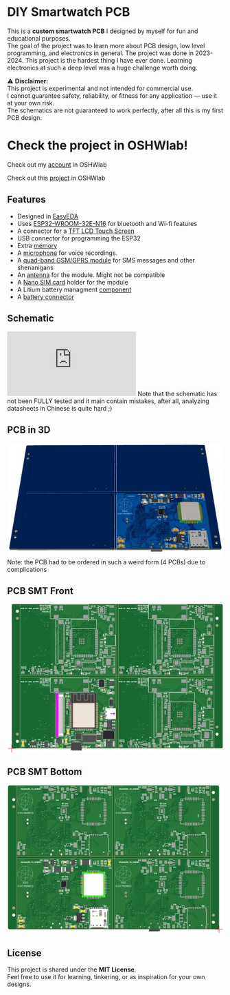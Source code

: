 # DIY Smartwatch PCB  
This is a **custom smartwatch PCB** I designed by myself for fun and educational purposes.  
The goal of the project was to learn more about PCB design, low level programming, and electronics in general.
The project was done in 2023-2024. This project is the hardest thing I have ever done. Learning electronics at such a deep level was a huge challenge worth doing. 

⚠️ **Disclaimer:**  
This project is experimental and not intended for commercial use.  
I cannot guarantee safety, reliability, or fitness for any application — use it at your own risk.  
The schematics are not guaranteed to work perfectly, after all this is my first PCB design.

# Check the project in OSHWlab!
Check out my [account](https://oshwlab.com/noel.matero/smart_watch_new) in OSHWlab

Check out this [project](https://pro.easyeda.com/editor#id=6929718608074dc79e4d65e0e2f97e27) in OSHWlab

## Features
- Designed in [EasyEDA](https://easyeda.com/)  
- Uses [ESP32-WROOM-32E-N16](https://www.lcsc.com/product-detail/C701343.html) for bluetooth and Wi-fi features
- A connector for a [TFT LCD Touch Screen](https://www.alibaba.com/product-detail/2-8-inch-TFT-LCD-Screen_1600246407796.html)
- USB connector for programming the ESP32
- Extra [memory](https://www.lcsc.com/product-detail/C2682313.html)
- A [microphone](https://jlcpcb.com/partdetail/Linkmems-LMA2718T421_OA52/C7587901) for voice recordings.
- A [quad-band GSM/GPRS module](https://www.lcsc.com/product-detail/C69119.html) for SMS messages and other shenanigans
- An [antenna](https://www.taoglas.com/datasheets/PCS.55.A.pdf) for the module. Might not be compatible
- A [Nano SIM card](https://www.lcsc.com/product-detail/C7529384.html) holder for the module
- A Litium battery managment [component](https://www.lcsc.com/product-detail/C382139.html)
- A [battery connector](https://www.lcsc.com/product-detail/C2908611.html)

## Schematic
![See the full schematic here in PDF form](https://github.com/NoelMatero/DemoSmartWatch/blob/main/hardware/schematic.pdf)
Note that the schematic has not been FULLY tested and it main contain mistakes, after all, analyzing datasheets in Chinese is quite hard ;)

## PCB in 3D
![](https://github.com/NoelMatero/DemoSmartWatch/blob/main/images/pcb_back.png)
Note: the PCB had to be ordered in such a weird form (4 PCBs) due to complications

## PCB SMT Front
![](https://github.com/NoelMatero/DemoSmartWatch/blob/main/images/top_smt.png)

## PCB SMT Bottom
![](https://github.com/NoelMatero/DemoSmartWatch/blob/main/images/bottom_smt.png)

## License
This project is shared under the **MIT License**.  
Feel free to use it for learning, tinkering, or as inspiration for your own designs.  
